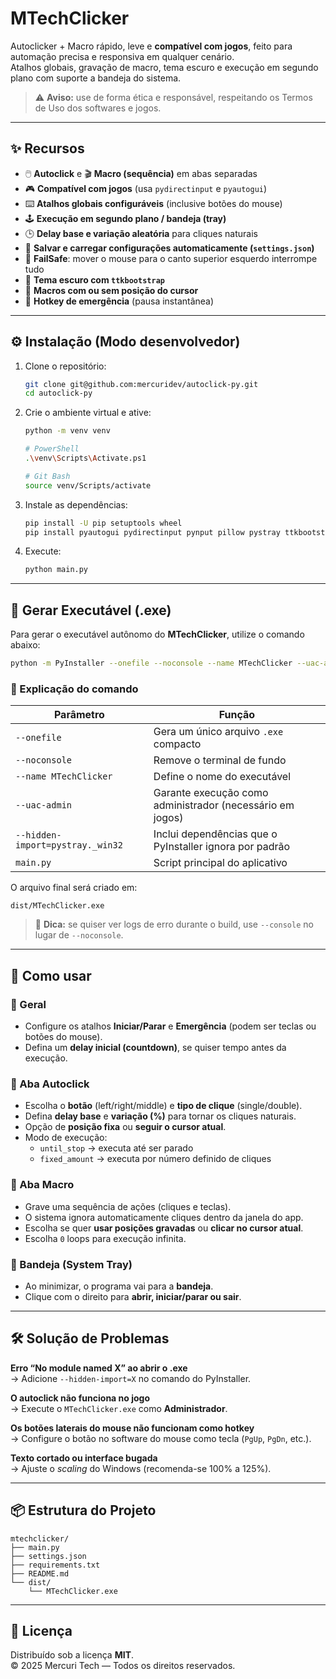 # MTechClicker

Autoclicker + Macro rápido, leve e **compatível com jogos**, feito para automação precisa e responsiva em qualquer cenário.  
Atalhos globais, gravação de macro, tema escuro e execução em segundo plano com suporte a bandeja do sistema.

> ⚠️ **Aviso:** use de forma ética e responsável, respeitando os Termos de Uso dos softwares e jogos.

---

## ✨ Recursos

- 🖱️ **Autoclick** e 🎬 **Macro (sequência)** em abas separadas
- 🎮 **Compatível com jogos** (usa `pydirectinput` e `pyautogui`)
- ⌨️ **Atalhos globais configuráveis** (inclusive botões do mouse)
- 🕹️ **Execução em segundo plano / bandeja (tray)**
- 🕒 **Delay base e variação aleatória** para cliques naturais
- 💾 **Salvar e carregar configurações automaticamente (`settings.json`)**
- 🔐 **FailSafe**: mover o mouse para o canto superior esquerdo interrompe tudo
- 🌙 **Tema escuro com `ttkbootstrap`**
- 🔁 **Macros com ou sem posição do cursor**
- 🚨 **Hotkey de emergência** (pausa instantânea)

---

## ⚙️ Instalação (Modo desenvolvedor)

1. Clone o repositório:

   ```bash
   git clone git@github.com:mercuridev/autoclick-py.git
   cd autoclick-py
   ```

2. Crie o ambiente virtual e ative:

   ```bash
   python -m venv venv

   # PowerShell
   .\venv\Scripts\Activate.ps1

   # Git Bash
   source venv/Scripts/activate
   ```

3. Instale as dependências:

   ```bash
   pip install -U pip setuptools wheel
   pip install pyautogui pydirectinput pynput pillow pystray ttkbootstrap
   ```

4. Execute:
   ```bash
   python main.py
   ```

---

## 🧱 Gerar Executável (.exe)

Para gerar o executável autônomo do **MTechClicker**, utilize o comando abaixo:

```bash
python -m PyInstaller --onefile --noconsole --name MTechClicker --uac-admin --hidden-import=pystray._win32 main.py
```

### 📘 Explicação do comando

| Parâmetro                        | Função                                                    |
| -------------------------------- | --------------------------------------------------------- |
| `--onefile`                      | Gera um único arquivo `.exe` compacto                     |
| `--noconsole`                    | Remove o terminal de fundo                                |
| `--name MTechClicker`            | Define o nome do executável                               |
| `--uac-admin`                    | Garante execução como administrador (necessário em jogos) |
| `--hidden-import=pystray._win32` | Inclui dependências que o PyInstaller ignora por padrão   |
| `main.py`                        | Script principal do aplicativo                            |

O arquivo final será criado em:

```
dist/MTechClicker.exe
```

> 🧠 **Dica:** se quiser ver logs de erro durante o build, use `--console` no lugar de `--noconsole`.

---

## 🧩 Como usar

### 🔹 Geral

- Configure os atalhos **Iniciar/Parar** e **Emergência** (podem ser teclas ou botões do mouse).
- Defina um **delay inicial (countdown)**, se quiser tempo antes da execução.

### 🔹 Aba Autoclick

- Escolha o **botão** (left/right/middle) e **tipo de clique** (single/double).
- Defina **delay base** e **variação (%)** para tornar os cliques naturais.
- Opção de **posição fixa** ou **seguir o cursor atual**.
- Modo de execução:
  - `until_stop` → executa até ser parado
  - `fixed_amount` → executa por número definido de cliques

### 🔹 Aba Macro

- Grave uma sequência de ações (cliques e teclas).
- O sistema ignora automaticamente cliques dentro da janela do app.
- Escolha se quer **usar posições gravadas** ou **clicar no cursor atual**.
- Escolha `0` loops para execução infinita.

### 🔹 Bandeja (System Tray)

- Ao minimizar, o programa vai para a **bandeja**.
- Clique com o direito para **abrir, iniciar/parar ou sair**.

---

## 🛠️ Solução de Problemas

**Erro “No module named X” ao abrir o .exe**  
→ Adicione `--hidden-import=X` no comando do PyInstaller.

**O autoclick não funciona no jogo**  
→ Execute o `MTechClicker.exe` como **Administrador**.

**Os botões laterais do mouse não funcionam como hotkey**  
→ Configure o botão no software do mouse como tecla (`PgUp`, `PgDn`, etc.).

**Texto cortado ou interface bugada**  
→ Ajuste o _scaling_ do Windows (recomenda-se 100% a 125%).

---

## 📦 Estrutura do Projeto

```
mtechclicker/
├── main.py
├── settings.json
├── requirements.txt
├── README.md
└── dist/
    └── MTechClicker.exe
```

---

## 📜 Licença

Distribuído sob a licença **MIT**.  
© 2025 Mercuri Tech — Todos os direitos reservados.
